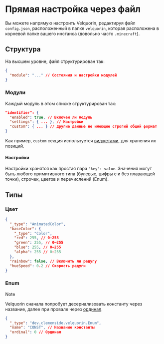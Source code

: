 # Прямая настройка через файл
Вы можете напрямую настроить Velquorin, редактируя файл `config.json`,
расположенный в папке `velquorin`, которая расположена в корневой папке вашего инстанса (довольно часто `.minecraft`).

## Структура
На высшем уровне, файл структурирован так:

```json
{
  "module": "..." // Состояния и настройки модулей
}
```

### Модули
Каждый модуль в этом списке структурирован так:

```json
"identifier": {
  "enabled": true, // Включен ли модуль
  "settings": { ... }, // Настройки
  "custom": { ... } // Другие данные не имеющие строгий общий формат
}
```

Как пример, `custom` секция используется [виджетами](/ru/basics/widgets), для хранения их позиций.

#### Настройки
Настройки хранятся как простая пара `"key": value`. 
Значения могут быть любого примитивного типа (булевые, цифры с и без плавающей точки), строчек, цветов и перечислений (Enum).

## Типы
### Цвет
```json
{
  "_type": "AnimatedColor",
  "baseColor": {
    "_type": "Color",
    "red": 255, // 0–255
    "green": 255, // 0–255
    "blue": 255, // 0–255
    "alpha": 255 // 0–255
  },
  "rainbow": false, // Включить ли радугу
  "hueSpeed": 0.2 // Скорость радуги
}
```

### Enum
> [!NOTE]
> Velquorin сначала попробует десериализовать константу через название, далее при провале через [ординал](https://docs.oracle.com/javase/tutorial/java/javaOO/enum.html).

```json
{
  "_type": "dev.clemenside.velquorin.Enum",
  "name": "CONST", // Название константы
  "ordinal": 0 // Ординал
}
```
